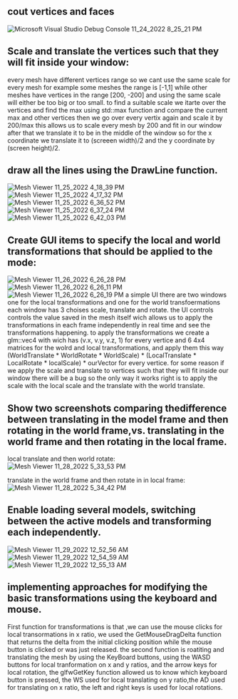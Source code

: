 ## cout vertices and faces

![Microsoft Visual Studio Debug Console 11_24_2022 8_25_21 PM](https://user-images.githubusercontent.com/115185916/203847618-ec2138c4-1841-4432-b5c0-55165b605e4c.png)

## Scale and translate the vertices such that they will fit inside your window:
every mesh have different vertices range so we cant use the same scale for every mesh for example some meshes the range is [-1,1] while other meshes have vertices in the range [200, -200] and using the same scale will either be too big or too small. to find a suitable scale we itarte over the vertices and find the max using std::max function and compare the current max and other vertices then we go over every vertix again and scale it by 200/max this allows us to scale every mesh by 200 and fit in our window after that we translate it to be in the middle of the window so for the x coordinate we translate it to (screeen width)/2 and the y coordinate by (screen height)/2.

## draw all the lines using the DrawLine function.
![Mesh Viewer 11_25_2022 4_18_39 PM](https://user-images.githubusercontent.com/115185916/204026923-c9ea4a30-c2a1-4a96-9902-434d33d35bef.png)
![Mesh Viewer 11_25_2022 4_17_32 PM](https://user-images.githubusercontent.com/115185916/204026937-c1d49c50-c046-4cce-be71-235b7241b412.png)
![Mesh Viewer 11_25_2022 6_36_52 PM](https://user-images.githubusercontent.com/115185916/204026960-e7b63eb0-7954-4ce3-bb20-cdcadfe58097.png)
![Mesh Viewer 11_25_2022 6_37_24 PM](https://user-images.githubusercontent.com/115185916/204026970-da66e3fd-1ab5-4b84-9112-13650d739a8d.png)
![Mesh Viewer 11_25_2022 6_42_03 PM](https://user-images.githubusercontent.com/115185916/204027536-5aaeca0d-f701-48e5-a770-e9e4dcc40871.png)

## Create GUI items to specify the local and world transformations that should be applied to the mode:
![Mesh Viewer 11_26_2022 6_26_28 PM](https://user-images.githubusercontent.com/115185916/204098849-0739a495-33a8-4bb5-81f8-e49ee9b48bac.png)
![Mesh Viewer 11_26_2022 6_26_11 PM](https://user-images.githubusercontent.com/115185916/204098850-94ebd185-2090-44cb-bbaa-e800387c619a.png)
![Mesh Viewer 11_26_2022 6_26_19 PM](https://user-images.githubusercontent.com/115185916/204098851-1c9ffad4-c0c2-4654-a364-f45528e95afc.png)
a simple UI there are two windows one for the local transformations and one for the world transfoermations each window has 3 choises scale, translate and rotate.
the UI controls controls the value saved in the mesh itself wich allows us to apply the transformations in each frame independently in real time and see the transformations happening. to apply the transformations we create a glm::vec4 with wich has (v.x, v.y, v.z, 1) for every vertice and 6 4x4 matrices for the wolrd and local transformations, and apply them this way (WorldTranslate * WorldRotate * WorldScale) * (LocalTranslate * LocalRotate * localScale) * ourVector for every vertice. for some reason if we apply the scale and translate to vertices such that they will fit inside our window there will be a bug so the only way it works right is to apply the scale with the local scale and the translate with the world translate.

## Show two screenshots comparing thedifference between translating in the model frame and then rotating in the world frame,vs. translating in the world frame and then rotating in the local frame.

local translate and then world rotate:
![Mesh Viewer 11_28_2022 5_33_53 PM](https://user-images.githubusercontent.com/115185916/204318021-2332e471-841c-4a7c-8e84-34edeb73165f.png)

translate in the world frame and then rotate in in local frame:
![Mesh Viewer 11_28_2022 5_34_42 PM](https://user-images.githubusercontent.com/115185916/204318256-82b30239-d684-4b71-b5ed-3056f0fc2a7d.png)

## Enable loading several models, switching between the active models and transforming each independently.

![Mesh Viewer 11_29_2022 12_52_56 AM](https://user-images.githubusercontent.com/115185916/204398280-82243766-6466-49c2-ad4b-d760227e6175.png)
![Mesh Viewer 11_29_2022 12_54_59 AM](https://user-images.githubusercontent.com/115185916/204398284-e92b72d2-d412-462e-9dd2-fc8331c48b2f.png)
![Mesh Viewer 11_29_2022 12_55_13 AM](https://user-images.githubusercontent.com/115185916/204398288-65ebac95-835b-45b7-9ce3-631bd89d3c47.png)

## implementing approaches for modifying the basic transformations using the keyboard and mouse.
First function for transformations is that ,we can use the mouse clicks for local transormations in x ratio, we used the GetMouseDragDelta function that returns the delta from the initial clicking position while the mouse button is clicked or was just released.
the second function is roatiting and translating the mesh by using the KeyBoard buttons, using the WASD buttons for local tranformation on x and y ratios, and the arrow keys for local rotation, the glfwGetKey function allowed us to know which keyboard button is pressed, the WS used for local translating on y ratio,the AD used for translating on x ratio, the left and right keys is used for local rotations.
